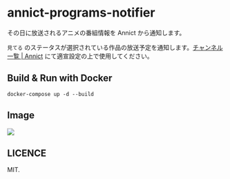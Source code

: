 # annict-programs-notifier
その日に放送されるアニメの番組情報を Annict から通知します。

`見てる` のステータスが選択されている作品の放送予定を通知します。[チャンネル一覧 | Annict](https://annict.com/channels) にて適宣設定の上で使用してください。

## Build & Run with Docker
`docker-compose up -d --build`

## Image
![](https://i.imgur.com/gP7GjNe.png)

## LICENCE
MIT.
